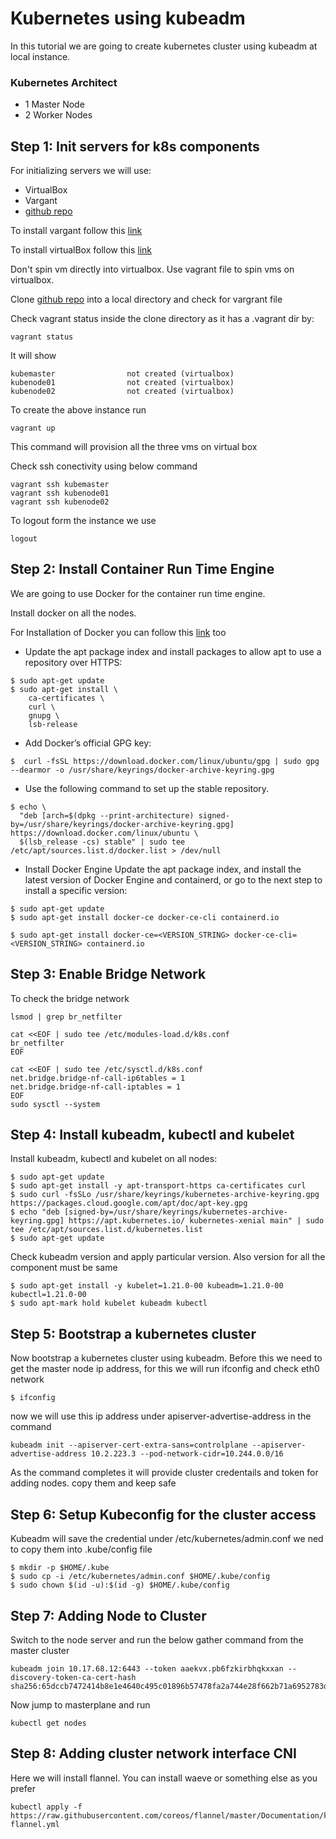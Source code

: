 # Kubernetes using kubeadm
In this tutorial we are going to create kubernetes cluster using kubeadm at local instance.
### Kubernetes Architect
* 1 Master Node
* 2 Worker Nodes

## Step 1: Init servers for k8s components

For initializing servers we will use:

* VirtualBox
* Vargant
* [github repo]

To install vargant follow this [link](https://www.vagrantup.com/downloads)

To install virtualBox follow this [link](https://www.virtualbox.org/wiki/Downloads)

Don't spin vm directly into virtualbox. Use vagrant file to spin vms on virtualbox.

Clone [github repo] into a local directory and check for vargrant file

Check vagrant status inside the clone directory as it has a .vagrant dir by:
``` 
vagrant status 
```

It will show 
```
kubemaster                not created (virtualbox)
kubenode01                not created (virtualbox)
kubenode02                not created (virtualbox)
```
To create the above instance run
```
vagrant up
```
This command will provision all the three vms on virtual box

Check ssh conectivity using below command
```
vagrant ssh kubemaster
vagrant ssh kubenode01
vagrant ssh kubenode02
```
To logout form the instance we use 
```
logout
```

## Step 2: Install Container Run Time Engine
We are going to use Docker for the container run time engine.

Install docker on all the nodes.

For Installation of Docker you can follow this [link](https://docs.docker.com/engine/install/ubuntu/) too
* Update the apt package index and install packages to allow apt to use a repository over HTTPS:
```
$ sudo apt-get update
$ sudo apt-get install \
    ca-certificates \
    curl \
    gnupg \
    lsb-release
```
* Add Docker’s official GPG key:
```
$  curl -fsSL https://download.docker.com/linux/ubuntu/gpg | sudo gpg --dearmor -o /usr/share/keyrings/docker-archive-keyring.gpg
```
* Use the following command to set up the stable repository.
```
$ echo \
  "deb [arch=$(dpkg --print-architecture) signed-by=/usr/share/keyrings/docker-archive-keyring.gpg] https://download.docker.com/linux/ubuntu \
  $(lsb_release -cs) stable" | sudo tee /etc/apt/sources.list.d/docker.list > /dev/null
```
* Install Docker Engine
Update the apt package index, and install the latest version of Docker Engine and containerd, or go to the next step to install a specific version:
```
$ sudo apt-get update
$ sudo apt-get install docker-ce docker-ce-cli containerd.io
```
```
$ sudo apt-get install docker-ce=<VERSION_STRING> docker-ce-cli=<VERSION_STRING> containerd.io
```

## Step 3: Enable Bridge Network
To check the  bridge network
```
lsmod | grep br_netfilter
```
```
cat <<EOF | sudo tee /etc/modules-load.d/k8s.conf
br_netfilter
EOF

cat <<EOF | sudo tee /etc/sysctl.d/k8s.conf
net.bridge.bridge-nf-call-ip6tables = 1
net.bridge.bridge-nf-call-iptables = 1
EOF
sudo sysctl --system
```
## Step 4: Install kubeadm, kubectl and kubelet
Install kubeadm, kubectl and kubelet on all nodes:
```
$ sudo apt-get update
$ sudo apt-get install -y apt-transport-https ca-certificates curl
$ sudo curl -fsSLo /usr/share/keyrings/kubernetes-archive-keyring.gpg https://packages.cloud.google.com/apt/doc/apt-key.gpg
$ echo "deb [signed-by=/usr/share/keyrings/kubernetes-archive-keyring.gpg] https://apt.kubernetes.io/ kubernetes-xenial main" | sudo tee /etc/apt/sources.list.d/kubernetes.list
$ sudo apt-get update
```
Check kubeadm version and apply particular version. Also version for all the component must be same
```
$ sudo apt-get install -y kubelet=1.21.0-00 kubeadm=1.21.0-00 kubectl=1.21.0-00
$ sudo apt-mark hold kubelet kubeadm kubectl
```
## Step 5: Bootstrap a kubernetes cluster
Now bootstrap a kubernetes cluster using kubeadm.
Before this we need to get the master node ip address, for this we will run ifconfig and check eth0 network
```
$ ifconfig
```
now we will use this ip address under apiserver-advertise-address in the command
```
kubeadm init --apiserver-cert-extra-sans=controlplane --apiserver-advertise-address 10.2.223.3 --pod-network-cidr=10.244.0.0/16
```
As the command completes it will provide cluster credentails and token for adding nodes. copy them and keep safe

## Step 6: Setup Kubeconfig for the cluster access
Kubeadm will save the credential under /etc/kubernetes/admin.conf we ned to copy them into .kube/config file
```
$ mkdir -p $HOME/.kube
$ sudo cp -i /etc/kubernetes/admin.conf $HOME/.kube/config
$ sudo chown $(id -u):$(id -g) $HOME/.kube/config
```

## Step 7: Adding Node to Cluster
Switch to the node server and run the below gather command from the master cluster
```
kubeadm join 10.17.68.12:6443 --token aaekvx.pb6fzkirbhqkxxan --discovery-token-ca-cert-hash sha256:65dccb7472414b8e1e4640c495c01896b57478fa2a744e28f662b71a6952783d

```
Now jump to masterplane and run
```
kubectl get nodes
```

## Step 8: Adding cluster network interface CNI
Here we will install flannel. You can install waeve or something else as you prefer
```
kubectl apply -f https://raw.githubusercontent.com/coreos/flannel/master/Documentation/kube-flannel.yml
```












[github repo]: <https://github.com/devopshimanshu/certified-kubernetes-administrator-course>